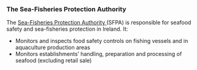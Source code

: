 ###  The Sea-Fisheries Protection Authority

The [ Sea-Fisheries Protection Authority ](https://www.sfpa.ie/) (SFPA) is
responsible for seafood safety and sea-fisheries protection in Ireland. It:

  * Monitors and inspects food safety controls on fishing vessels and in aquaculture production areas 
  * Monitors establishments’ handling, preparation and processing of seafood (excluding retail sale) 
